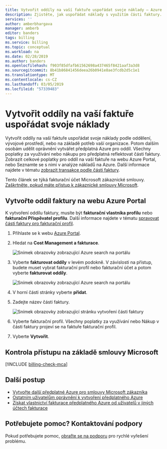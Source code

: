 ```yaml
---
title: Vytvořit oddíly na vaší faktuře uspořádat svoje náklady – Azure | Dokumentace Microsoftu
description: Zjistěte, jak uspořádat náklady s využitím části faktury.
services: ''
author: amberbhargava
manager: amberb
editor: banders
tags: billing
ms.service: billing
ms.topic: conceptual
ms.workload: na
ms.date: 02/28/2019
ms.author: banders
ms.openlocfilehash: f903f85dfafb61562698a437465f8421aaf3a3d8
ms.sourcegitcommit: 8b41b86841456deea26b0941e8ae3fcdb2d5c1e1
ms.translationtype: MT
ms.contentlocale: cs-CZ
ms.lasthandoff: 03/05/2019
ms.locfileid: "57339483"
---
```

# <a name="create-sections-on-your-invoice-to-organize-your-costs"></a>Vytvořit oddíly na vaší faktuře uspořádat svoje náklady

Vytvořit oddíly na vaší faktuře uspořádat svoje náklady podle oddělení, vývojové prostředí, nebo na základě potřeb vaší organizace. Potom dalším osobám udělit oprávnění vytvářet předplatná Azure pro oddíl. Všechny poplatky za využívání nebo nákupu pro předplatná reflektovat části faktury. Zobrazit celkové poplatky pro oddíl na vaší faktuře na webu Azure Portal, nebo Seznamte se s nimi v analýze nákladů na Azure. Další informace najdete v tématu [zobrazit transakce podle části faktury](billing-mca-understand-your-bill.md#view-transactions-by-invoice-sections).

Tento článek se týká fakturační účet Microsoft zákaznické smlouvy. [Zaškrtněte, pokud máte přístup k zákaznické smlouvy Microsoft](#check-access-to-a-microsoft-customer-agreement).

## <a name="create-an-invoice-section-in-the-azure-portal"></a>Vytvořte oddíl faktury na webu Azure Portal

K vytvoření oddílu faktury, musíte být **fakturační vlastníka profilu** nebo **fakturační Přispěvatel profilu**. Další informace najdete v tématu [spravovat části faktury pro fakturační profil](billing-understand-mca-roles.md#manage-invoice-sections-for-billing-profile).

1. Přihlaste se k webu [Azure Portal](http://portal.azure.com).

2. Hledat na **Cost Management a fakturace**.

   ![Snímek obrazovky zobrazující Azure search na portálu](./media/billing-mca-section-invoice/billing-search-cost-management-billing.png)

3. Vyberte **fakturovat oddíly** v levém podokně. V závislosti na přístup, budete muset vybrat fakturační profil nebo fakturační účet a potom vyberte **fakturovat oddíly**.

   ![Snímek obrazovky zobrazující Azure search na portálu](./media/billing-mca-section-invoice/billing-mca-list-invoice-sections.png)

4. V horní části stránky vyberte **přidat**.

5. Zadejte název části faktury.

   ![Snímek obrazovky zobrazující stránku vytvoření části faktury](./media/billing-mca-section-invoice/mca-create-invoice-section.png)

6. Vyberte fakturační profil. Všechny poplatky za využívání nebo Nákup v části faktury projeví se na faktuře fakturační profil.

7. Vyberte **Vytvořit**.

## <a name="check-access-to-a-microsoft-customer-agreement"></a>Kontrola přístupu na základě smlouvy Microsoft
[!INCLUDE [billing-check-mca](../../includes/billing-check-mca.md)]

## <a name="next-steps"></a>Další postup

- [Vytvořte další předplatné Azure pro smlouvy Microsoft zákazníka](billing-mca-create-subscription.md)
- [Ostatním uživatelům oprávnění k vytvoření předplatného Azure](billing-mca-create-subscription.md#give-others-permission-to-create-azure-subscriptions)
- [Získat vlastnictví fakturace předplatného Azure od uživatelů v jiných účtech fakturace](billing-mca-request-billing-ownership.md)

## <a name="need-help-contact-support"></a>Potřebujete pomoc? Kontaktování podpory

Pokud potřebujete pomoc, [obraťte se na podporu](https://portal.azure.com/?#blade/Microsoft_Azure_Support/HelpAndSupportBlade) pro rychlé vyřešení problému.
